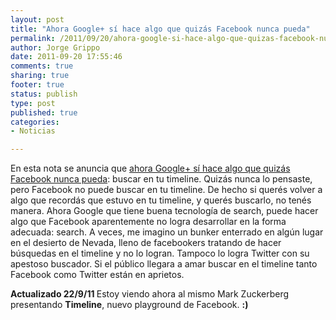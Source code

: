 ```yaml
--- 
layout: post
title: "Ahora Google+ sí hace algo que quizás Facebook nunca pueda"
permalink: /2011/09/20/ahora-google-si-hace-algo-que-quizas-facebook-nunca-pueda/index.html
author: Jorge Grippo
date: 2011-09-20 17:55:46
comments: true
sharing: true
footer: true
status: publish
type: post
published: true
categories: 
- Noticias

---
```

<!-- 244 -->
En esta nota se anuncia que <a title="Nota del blog oficial de Google" href="https://googleblog.blogspot.com/2011/09/google-92-93-94-95-96-97-98-99-100.html">ahora Google+ sí hace algo que quizás Facebook nunca pueda</a>: buscar en tu timeline. Quizás nunca lo pensaste, pero Facebook no puede buscar en tu timeline. De hecho si querés volver a algo que recordás que estuvo en tu timeline, y querés buscarlo, no tenés manera. <!--more-->Ahora Google que tiene buena tecnología de search, puede hacer algo que Facebook aparentemente no logra desarrollar en la forma adecuada: search. A veces, me imagino un bunker enterrado en algún lugar en el desierto de Nevada, lleno de facebookers tratando de hacer búsquedas en el timeline y no lo logran. Tampoco lo logra Twitter con su apestoso buscador. Si el público llegara a amar buscar en el timeline tanto Facebook como Twitter están en aprietos.

<strong>Actualizado 22/9/11
</strong>Estoy viendo ahora al mismo Mark Zuckerberg presentando <strong>Timeline</strong>, nuevo playground de Facebook. <strong>:)
</strong>

&nbsp;

